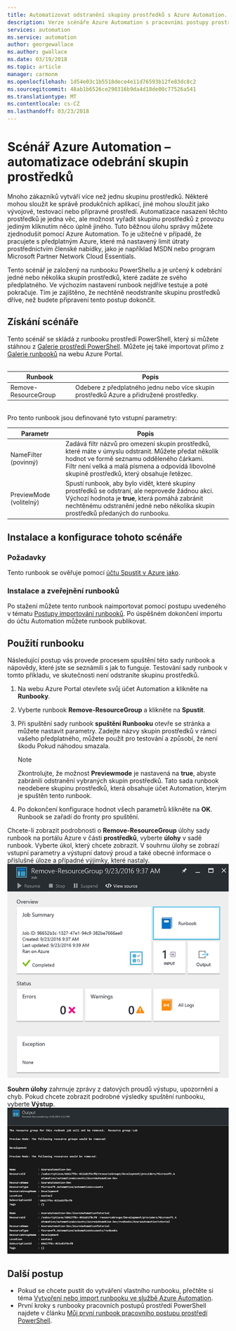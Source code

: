 ```yaml
---
title: Automatizovat odstranění skupiny prostředků s Azure Automation.
description: Verze scénáře Azure Automation s pracovními postupy prostředí PowerShell, včetně runbooků pro odebrání všech skupin prostředků v rámci vašeho předplatného.
services: automation
ms.service: automation
author: georgewallace
ms.author: gwallace
ms.date: 03/19/2018
ms.topic: article
manager: carmonm
ms.openlocfilehash: 1d54e03c1b5518dece4e11d76593b12fe83dc8c2
ms.sourcegitcommit: 48ab1b6526ce290316b9da4d18de00c77526a541
ms.translationtype: MT
ms.contentlocale: cs-CZ
ms.lasthandoff: 03/23/2018
---
```

# <a name="azure-automation-scenario---automate-removal-of-resource-groups"></a>Scénář Azure Automation – automatizace odebrání skupin prostředků
Mnoho zákazníků vytváří více než jednu skupinu prostředků. Některé mohou sloužit ke správě produkčních aplikací, jiné mohou sloužit jako vývojové, testovací nebo přípravné prostředí. Automatizace nasazení těchto prostředků je jedna věc, ale možnost vyřadit skupinu prostředků z provozu jediným kliknutím něco úplně jiného. Tuto běžnou úlohu správy můžete zjednodušit pomocí Azure Automation. To je užitečné v případě, že pracujete s předplatným Azure, které má nastavený limit útraty prostřednictvím členské nabídky, jako je například MSDN nebo program Microsoft Partner Network Cloud Essentials.

Tento scénář je založený na runbooku PowerShellu a je určený k odebrání jedné nebo několika skupin prostředků, které zadáte ze svého předplatného. Ve výchozím nastavení runbook nejdříve testuje a poté pokračuje. Tím je zajištěno, že nechtěně neodstraníte skupinu prostředků dříve, než budete připraveni tento postup dokončit.   

## <a name="getting-the-scenario"></a>Získání scénáře
Tento scénář se skládá z runbooku prostředí PowerShell, který si můžete stáhnou z [Galerie prostředí PowerShell](https://www.powershellgallery.com/packages/Remove-ResourceGroup/1.0/DisplayScript). Můžete jej také importovat přímo z [Galerie runbooků](automation-runbook-gallery.md) na webu Azure Portal.<br><br>

| Runbook | Popis |
| --- | --- |
| Remove-ResourceGroup |Odebere z předplatného jednu nebo více skupin prostředků Azure a přidružené prostředky. |

<br>
Pro tento runbook jsou definované tyto vstupní parametry:

| Parametr | Popis |
| --- | --- |
| NameFilter (povinný) |Zadává filtr názvů pro omezení skupin prostředků, které máte v úmyslu odstranit. Můžete předat několik hodnot ve formě seznamu odděleného čárkami.<br>Filtr není velká a malá písmena a odpovídá libovolné skupině prostředků, který obsahuje řetězec. |
| PreviewMode (volitelný) |Spustí runbook, aby bylo vidět, které skupiny prostředků se odstraní, ale neprovede žádnou akci.<br>Výchozí hodnota je **true**, která pomáhá zabránit nechtěnému odstranění jedné nebo několika skupin prostředků předaných do runbooku. |

## <a name="install-and-configure-this-scenario"></a>Instalace a konfigurace tohoto scénáře
### <a name="prerequisites"></a>Požadavky
Tento runbook se ověřuje pomocí [účtu Spustit v Azure jako](automation-sec-configure-azure-runas-account.md).    

### <a name="install-and-publish-the-runbooks"></a>Instalace a zveřejnění runbooků
Po stažení můžete tento runbook naimportovat pomocí postupu uvedeného v tématu [Postupy importování runbooků](automation-creating-importing-runbook.md#importing-a-runbook-from-a-file-into-azure-automation). Po úspěšném dokončení importu do účtu Automation můžete runbook publikovat.

## <a name="using-the-runbook"></a>Použití runbooku
Následující postup vás provede procesem spuštění této sady runbook a nápovědy, které jste se seznámili s jak to funguje. Testování sady runbook v tomto příkladu, ve skutečnosti není odstraníte skupinu prostředků.  

1. Na webu Azure Portal otevřete svůj účet Automation a klikněte na **Runbooky**.
2. Vyberte runbook **Remove-ResourceGroup** a klikněte na **Spustit**.
3. Při spuštění sady runbook **spuštění Runbooku** otevře se stránka a můžete nastavit parametry. Zadejte názvy skupin prostředků v rámci vašeho předplatného, můžete použít pro testování a způsobí, že není škodu Pokud náhodou smazala.

   > [!NOTE]
   > Zkontrolujte, že možnost **Previewmode** je nastavená na **true**, abyste zabránili odstranění vybraných skupin prostředků. Tato sada runbook neodebere skupinu prostředků, která obsahuje účet Automation, kterým je spuštěn tento runbook.  
   >
   >
1. Po dokončení konfigurace hodnot všech parametrů klikněte na **OK**. Runbook se zařadí do fronty pro spuštění.  

Chcete-li zobrazit podrobnosti o **Remove-ResourceGroup** úlohy sady runbook na portálu Azure v části **prostředků**, vyberte **úlohy** v sadě runbook. Vyberte úkol, který chcete zobrazit. V souhrnu úlohy se zobrazí vstupní parametry a výstupní datový proud a také obecné informace o příslušné úloze a případné výjimky, které nastaly.<br> ![Stav úlohy runbooku Remove-ResourceGroup](media/automation-scenario-remove-resourcegroup/remove-resourcegroup-runbook-job-status.png)

**Souhrn úlohy** zahrnuje zprávy z datových proudů výstupu, upozornění a chyb. Pokud chcete zobrazit podrobné výsledky spuštění runbooku, vyberte **Výstup**.<br> ![Výsledky výstupu runbooku Remove-ResourceGroup](media/automation-scenario-remove-resourcegroup/remove-resourcegroup-runbook-job-output.png)

## <a name="next-steps"></a>Další postup
* Pokud se chcete pustit do vytváření vlastního runbooku, přečtěte si téma [Vytvoření nebo import runbooku ve službě Azure Automation](automation-creating-importing-runbook.md).
* První kroky s runbooky pracovních postupů prostředí PowerShell najdete v článku [Můj první runbook pracovního postupu prostředí PowerShell](automation-first-runbook-textual.md).
